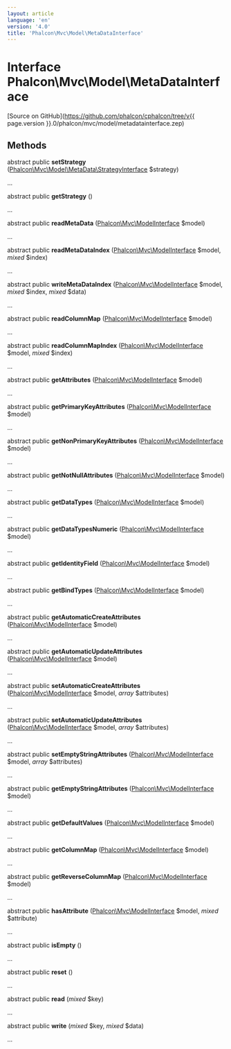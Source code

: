 ```yaml
---
layout: article
language: 'en'
version: '4.0'
title: 'Phalcon\Mvc\Model\MetaDataInterface'
---
```

# Interface **Phalcon\Mvc\Model\MetaDataInterface**

[Source on GitHub](https://github.com/phalcon/cphalcon/tree/v{{ page.version }}.0/phalcon/mvc/model/metadatainterface.zep)

## Methods
abstract public  **setStrategy** ([Phalcon\Mvc\Model\MetaData\StrategyInterface](Phalcon_Mvc_Model_MetaData_StrategyInterface) $strategy)

...


abstract public  **getStrategy** ()

...


abstract public  **readMetaData** ([Phalcon\Mvc\ModelInterface](Phalcon_Mvc_ModelInterface) $model)

...


abstract public  **readMetaDataIndex** ([Phalcon\Mvc\ModelInterface](Phalcon_Mvc_ModelInterface) $model, *mixed* $index)

...


abstract public  **writeMetaDataIndex** ([Phalcon\Mvc\ModelInterface](Phalcon_Mvc_ModelInterface) $model, *mixed* $index, *mixed* $data)

...


abstract public  **readColumnMap** ([Phalcon\Mvc\ModelInterface](Phalcon_Mvc_ModelInterface) $model)

...


abstract public  **readColumnMapIndex** ([Phalcon\Mvc\ModelInterface](Phalcon_Mvc_ModelInterface) $model, *mixed* $index)

...


abstract public  **getAttributes** ([Phalcon\Mvc\ModelInterface](Phalcon_Mvc_ModelInterface) $model)

...


abstract public  **getPrimaryKeyAttributes** ([Phalcon\Mvc\ModelInterface](Phalcon_Mvc_ModelInterface) $model)

...


abstract public  **getNonPrimaryKeyAttributes** ([Phalcon\Mvc\ModelInterface](Phalcon_Mvc_ModelInterface) $model)

...


abstract public  **getNotNullAttributes** ([Phalcon\Mvc\ModelInterface](Phalcon_Mvc_ModelInterface) $model)

...


abstract public  **getDataTypes** ([Phalcon\Mvc\ModelInterface](Phalcon_Mvc_ModelInterface) $model)

...


abstract public  **getDataTypesNumeric** ([Phalcon\Mvc\ModelInterface](Phalcon_Mvc_ModelInterface) $model)

...


abstract public  **getIdentityField** ([Phalcon\Mvc\ModelInterface](Phalcon_Mvc_ModelInterface) $model)

...


abstract public  **getBindTypes** ([Phalcon\Mvc\ModelInterface](Phalcon_Mvc_ModelInterface) $model)

...


abstract public  **getAutomaticCreateAttributes** ([Phalcon\Mvc\ModelInterface](Phalcon_Mvc_ModelInterface) $model)

...


abstract public  **getAutomaticUpdateAttributes** ([Phalcon\Mvc\ModelInterface](Phalcon_Mvc_ModelInterface) $model)

...


abstract public  **setAutomaticCreateAttributes** ([Phalcon\Mvc\ModelInterface](Phalcon_Mvc_ModelInterface) $model, *array* $attributes)

...


abstract public  **setAutomaticUpdateAttributes** ([Phalcon\Mvc\ModelInterface](Phalcon_Mvc_ModelInterface) $model, *array* $attributes)

...


abstract public  **setEmptyStringAttributes** ([Phalcon\Mvc\ModelInterface](Phalcon_Mvc_ModelInterface) $model, *array* $attributes)

...


abstract public  **getEmptyStringAttributes** ([Phalcon\Mvc\ModelInterface](Phalcon_Mvc_ModelInterface) $model)

...


abstract public  **getDefaultValues** ([Phalcon\Mvc\ModelInterface](Phalcon_Mvc_ModelInterface) $model)

...


abstract public  **getColumnMap** ([Phalcon\Mvc\ModelInterface](Phalcon_Mvc_ModelInterface) $model)

...


abstract public  **getReverseColumnMap** ([Phalcon\Mvc\ModelInterface](Phalcon_Mvc_ModelInterface) $model)

...


abstract public  **hasAttribute** ([Phalcon\Mvc\ModelInterface](Phalcon_Mvc_ModelInterface) $model, *mixed* $attribute)

...


abstract public  **isEmpty** ()

...


abstract public  **reset** ()

...


abstract public  **read** (*mixed* $key)

...


abstract public  **write** (*mixed* $key, *mixed* $data)

...


